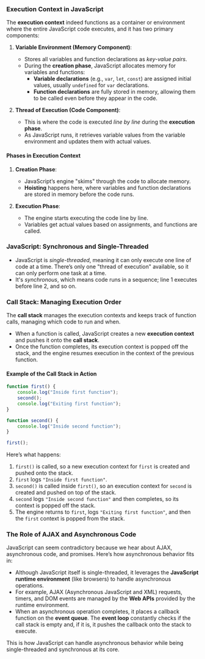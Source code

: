 ### Execution Context in JavaScript
The **execution context** indeed functions as a container or environment where the entire JavaScript code executes, and it has two primary components:

1. **Variable Environment (Memory Component)**:
   - Stores all variables and function declarations as *key-value pairs*.
   - During the **creation phase**, JavaScript allocates memory for variables and functions:
     - **Variable declarations** (e.g., `var`, `let`, `const`) are assigned initial values, usually `undefined` for `var` declarations.
     - **Function declarations** are fully stored in memory, allowing them to be called even before they appear in the code.
   
2. **Thread of Execution (Code Component)**:
   - This is where the code is executed *line by line* during the **execution phase**.
   - As JavaScript runs, it retrieves variable values from the variable environment and updates them with actual values.

#### Phases in Execution Context

1. **Creation Phase**:
   - JavaScript’s engine "skims" through the code to allocate memory.
   - **Hoisting** happens here, where variables and function declarations are stored in memory before the code runs.
   
2. **Execution Phase**:
   - The engine starts executing the code line by line.
   - Variables get actual values based on assignments, and functions are called.

### JavaScript: Synchronous and Single-Threaded

- JavaScript is *single-threaded*, meaning it can only execute one line of code at a time. There’s only one "thread of execution" available, so it can only perform one task at a time.
- It's *synchronous*, which means code runs in a sequence; line 1 executes before line 2, and so on.

### Call Stack: Managing Execution Order

The **call stack** manages the execution contexts and keeps track of function calls, managing which code to run and when. 

- When a function is called, JavaScript creates a new **execution context** and pushes it onto the **call stack**.
- Once the function completes, its execution context is popped off the stack, and the engine resumes execution in the context of the previous function.
  
#### Example of the Call Stack in Action
```javascript
function first() {
    console.log("Inside first function");
    second();
    console.log("Exiting first function");
}

function second() {
    console.log("Inside second function");
}

first();
```

Here’s what happens:
1. `first()` is called, so a new execution context for `first` is created and pushed onto the stack.
2. `first` logs `"Inside first function"`.
3. `second()` is called inside `first()`, so an execution context for `second` is created and pushed on top of the stack.
4. `second` logs `"Inside second function"` and then completes, so its context is popped off the stack.
5. The engine returns to `first`, logs `"Exiting first function"`, and then the `first` context is popped from the stack.

### The Role of AJAX and Asynchronous Code

JavaScript can seem contradictory because we hear about AJAX, asynchronous code, and promises. Here’s how asynchronous behavior fits in:

- Although JavaScript itself is single-threaded, it leverages the **JavaScript runtime environment** (like browsers) to handle asynchronous operations.
- For example, AJAX (Asynchronous JavaScript and XML) requests, timers, and DOM events are managed by the **Web APIs** provided by the runtime environment.
- When an asynchronous operation completes, it places a callback function on the **event queue**. The **event loop** constantly checks if the call stack is empty and, if it is, it pushes the callback onto the stack to execute.

This is how JavaScript can handle asynchronous behavior while being single-threaded and synchronous at its core.

